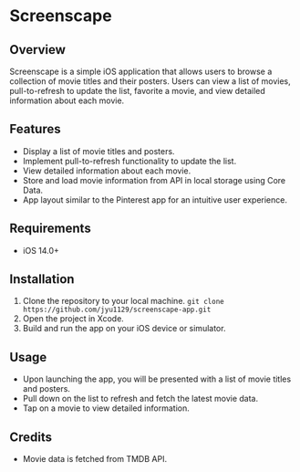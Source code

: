 # Screenscape

## Overview
Screenscape is a simple iOS application that allows users to browse a collection of movie titles and their posters. Users can view a list of movies, pull-to-refresh to update the list, favorite a movie, and view detailed information about each movie.

## Features
- Display a list of movie titles and posters.
- Implement pull-to-refresh functionality to update the list.
- View detailed information about each movie.
- Store and load movie information from API in local storage using Core Data.
- App layout similar to the Pinterest app for an intuitive user experience.

## Requirements
- iOS 14.0+

## Installation
1. Clone the repository to your local machine.
   ```git clone https://github.com/jyu1129/screenscape-app.git```
2. Open the project in Xcode.
3. Build and run the app on your iOS device or simulator.

## Usage
- Upon launching the app, you will be presented with a list of movie titles and posters.
- Pull down on the list to refresh and fetch the latest movie data.
- Tap on a movie to view detailed information.

## Credits
- Movie data is fetched from TMDB API.
